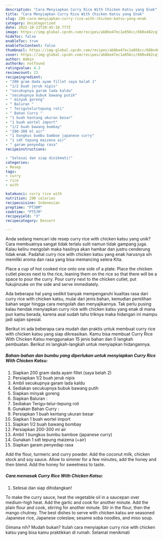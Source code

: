 ```yaml
---
description: "Cara Menyiapkan Curry Rice With Chicken Katsu yang Enak"
title: "Cara Menyiapkan Curry Rice With Chicken Katsu yang Enak"
slug: 289-cara-menyiapkan-curry-rice-with-chicken-katsu-yang-enak
category: Uncategorized
date: 2022-10-22T20:45:10.777Z
image: https://img-global.cpcdn.com/recipes/ab8be47ec1a056cc/680x482cq70/curry-rice-with-chicken-katsu-foto-resep-utama.jpg
hideToc: false
enableToc: true
enableTocContent: false
thumbnail: https://img-global.cpcdn.com/recipes/ab8be47ec1a056cc/680x482cq70/curry-rice-with-chicken-katsu-foto-resep-utama.jpg
cover: https://img-global.cpcdn.com/recipes/ab8be47ec1a056cc/680x482cq70/curry-rice-with-chicken-katsu-foto-resep-utama.jpg
author: Admin
authorAv: notfound
ratingvalue: 4.3
reviewcount: 23
recipeingredient:
- "200 gram dada ayam fillet saya belah 2"
- "1/2 buah jeruk nipis"
- "secukupnya garam lada kaldu"
- "secukupnya bubuk bawang putih"
- " minyak goreng"
- " Baluran "
- " Terigutelurtepung roti"
- " Bahan Curry "
- "1 buah kentang ukuran besar"
- "1 buah wortel import"
- "1/2 buah bawang bombay"
- "200-300 ml air"
- "1 bungkus bumbu bamboe japanese curry"
- "1 sdt tepung maizena air"
- " garam penyedap rasa"
recipeinstructions:

- "Selesai dan siap dinikmati!"
categories:
- Resep
tags:
- curry
- rice
- with

katakunci: curry rice with 
nutrition: 290 calories
recipecuisine: Indonesian
preptime: "PT30M"
cooktime: "PT57M"
recipeyield: "3"
recipecategory: Dessert

---
```





Anda sedang mencari ide resep curry rice with chicken katsu yang unik? Cara membuatnya sangat tidak terlalu sulit namun tidak gampang juga. Kalau keliru mengolah maka hasilnya akan hambar dan justru cenderung tidak enak. Padahal curry rice with chicken katsu yang enak harusnya sih memiliki aroma dan rasa yang bisa memancing selera Kita.





Place a cup of hot cooked rice onto one side of a plate. Place the chicken cutlet pieces next to the rice, leaning them on the rice so that there will be a space to pour the curry. Pour curry next to the chicken cutlet, put fukujinzuke on the side and serve immediately.

Ada beberapa hal yang sedikit banyak mempengaruhi kualitas rasa dari curry rice with chicken katsu, mulai dari jenis bahan, kemudian pemilihan bahan segar hingga cara mengolah dan menyajikannya. Tak perlu pusing kalau hendak menyiapkan curry rice with chicken katsu yang enak di mana pun kamu berada, karena asal sudah tahu triknya maka hidangan ini mampu jadi sajian spesial.






Berikut ini ada beberapa cara mudah dan praktis untuk membuat curry rice with chicken katsu yang siap dikreasikan. Kamu bisa membuat Curry Rice With Chicken Katsu menggunakan 15 jenis bahan dan 0 langkah pembuatan. Berikut ini langkah-langkah untuk menyiapkan hidangannya.

<!--inarticleads1-->

##### Bahan-bahan dan bumbu yang diperlukan untuk menyiapkan Curry Rice With Chicken Katsu:

1. Siapkan 200 gram dada ayam fillet (saya belah 2)
1. Persiapkan 1/2 buah jeruk nipis
1. Ambil secukupnya garam lada kaldu
1. Sediakan secukupnya bubuk bawang putih
1. Siapkan  minyak goreng
1. Siapkan  Baluran :
1. Sediakan  Terigu-telur-tepung roti
1. Gunakan  Bahan Curry :
1. Persiapkan 1 buah kentang ukuran besar
1. Siapkan 1 buah wortel import
1. Siapkan 1/2 buah bawang bombay
1. Persiapkan 200-300 ml air
1. Ambil 1 bungkus bumbu bamboe (japanese curry)
1. Gunakan 1 sdt tepung maizena (+air)
1. Siapkan  garam penyedap rasa


Add the flour, turmeric and curry powder. Add the coconut milk, chicken stock and soy sauce. Allow to simmer for a few minutes, add the honey and then blend. Add the honey for sweetness to taste. 

<!--inarticleads2-->

##### Cara memasak Curry Rice With Chicken Katsu:


1. Selesai dan siap dihidangkan!

To make the curry sauce, heat the vegetable oil in a saucepan over medium-high heat. Add the garlic and cook for another minute. Add the plain flour and cook, stirring for another minute. Stir in the flour, then the mango chutney. The best dishes to serve with chicken katsu are seasoned Japanese rice, Japanese coleslaw, sesame soba noodles, and miso soup. 

Gimana nih? Mudah bukan? Itulah cara menyiapkan curry rice with chicken katsu yang bisa kamu praktikkan di rumah. Selamat menikmati
